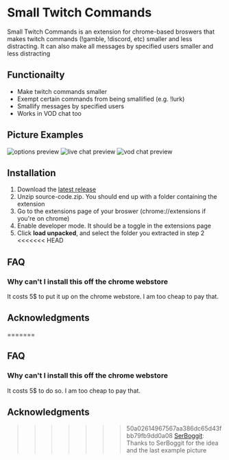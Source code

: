 
# Small Twitch Commands

Small Twitch Commands is an extension for chrome-based broswers that makes twitch commands (!gamble, !discord, etc) smaller and less distracting.
It can also make all messages by specified users smaller and less distracting

## Functionailty

* Make twitch commands smaller
* Exempt certain commands from being smallified (e.g. !lurk)
* Smallify messages by specified users
* Works in VOD chat too

## Picture Examples

![options preview](https://imgur.com/iZ2QWxR.png)
![live chat preview](https://imgur.com/Du8A5j4.png)
![vod chat preview](https://imgur.com/JND8Xmh.png)

## Installation

1. Download the [latest release](https://github.com/Mana24/Small-Twitch-Commands/releases/latest)
2. Unzip source-code.zip. You should end up with a folder containing the extension
3. Go to the extensions page of your broswer (chrome://extensions if you're on chrome)
4. Enable developer mode. It should be a toggle in the extensions page
5. Click **load unpacked**, and select the folder you extracted in step 2
<<<<<<< HEAD

## FAQ

### Why can't I install this off the chrome webstore
It costs 5$ to put it up on the chrome webstore. I am too cheap to pay that. 


## Acknowledgments 

=======

## FAQ

### Why can't I install this off the chrome webstore
It costs 5$ to do so. I am too cheap to pay that. 


## Acknowledgments 

>>>>>>> 50a02614967567aa386dc65d43fbb79fb9dd0a08
[SerBoggit](https://www.twitch.tv/serboggit): Thanks to SerBoggit for the idea and the last example picture
